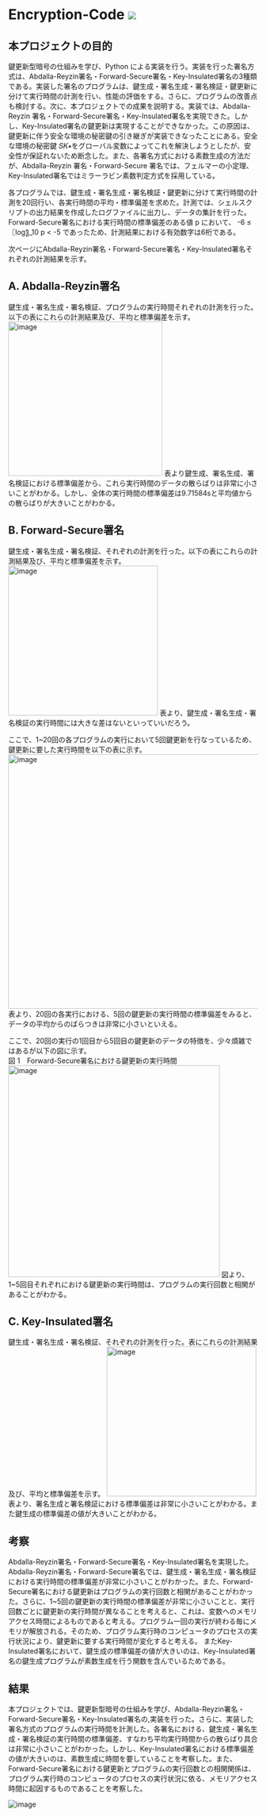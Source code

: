 # Encryption-Code <img src="https://img.shields.io/badge/-Python-F9DC3E.svg?logo=python&style=flat">
##  本プロジェクトの目的
鍵更新型暗号の仕組みを学び、Python による実装を⾏う。実装を⾏った署名⽅式は、Abdalla-Reyzin署名・Forward-Secure署名・Key-Insulated署名の3種類である。実装した署名のプログラムは、鍵⽣成・署名⽣成・署名検証・鍵更新に分けて実⾏時間の計測を⾏い、性能の評価をする。さらに、プログラムの改善点も検討する。次に、本プロジェクトでの成果を説明する。実装では、Abdalla-Reyzin 署名・Forward-Secure署名・Key-Insulated署名を実現できた。しかし、Key-Insulated署名の鍵更新は実現することができなかった。この原因は、鍵更新に伴う安全な環境の秘密鍵の引き継ぎが実装できなったことにある。安全な環境の秘密鍵 𝑆𝐾∗をグローバル変数によってこれを解決しようとしたが、安全性が保証れないため断念した。また、各署名⽅式における素数⽣成の⽅法だが、Abdalla-Reyzin 署名・Forward-Secure 署名では、フェルマーの⼩定理、Key-Insulated署名ではミラーラビン素数判定⽅式を採⽤している。

各プログラムでは、鍵生成・署名生成・署名検証・鍵更新に分けて実行時間の計測を20回行い、各実行時間の平均・標準偏差を求めた。計測では、シェルスクリプトの出力結果を作成したログファイルに出力し、データの集計を行った。
Forward-Secure署名における実行時間の標準偏差のある値 p において、
-6 ≤ 〖log〗_10 p < -5
であったため、計測結果における有効数字は6桁である。

次ページにAbdalla-Reyzin署名・Forward-Secure署名・Key-Insulated署名それぞれの計測結果を示す。

## A. Abdalla-Reyzin署名
鍵生成・署名生成・署名検証、プログラムの実行時間それぞれの計測を行った。以下の表にこれらの計測結果及び、平均と標準偏差を示す。  
<img width="311" alt="image" src="https://github.com/user-attachments/assets/127b5471-1197-457d-9551-0082288fe5df" />
表より鍵生成、署名生成、署名検証における標準偏差から、これら実行時間のデータの散らばりは非常に小さいことがわかる。しかし、全体の実行時間の標準偏差は9.71584sと平均値からの散らばりが大きいことがわかる。  


## B. Forward-Secure署名
鍵生成・署名生成・署名検証、それぞれの計測を行った。以下の表にこれらの計測結果及び、平均と標準偏差を示す。 
<img width="302" alt="image" src="https://github.com/user-attachments/assets/bb648583-81d0-4a7d-bd6a-46028ce29de7" />
表より、鍵生成・署名生成・署名検証の実行時間には大きな差はないといっていいだろう。  

ここで、1~20回の各プログラムの実行において5回鍵更新を行なっているため、鍵更新に要した実行時間を以下の表に示す。
<img width="513" alt="image" src="https://github.com/user-attachments/assets/8ccf42a8-8631-4970-b873-a357a46e39bf" />
表より、20回の各実行における、5回の鍵更新の実行時間の標準偏差をみると、データの平均からのばらつきは非常に小さいといえる。

ここで、20回の実行の1回目から5回目の鍵更新のデータの特徴を、少々煩雑ではあるが以下の図に示す。  
図 1　Forward-Secure署名における鍵更新の実行時間
<img width="427" alt="image" src="https://github.com/user-attachments/assets/45f7a2f4-2ea3-4d73-84a4-032fa56e15ad" />
図より、1~5回目それぞれにおける鍵更新の実行時間は、プログラムの実行回数と相関があることがわかる。  

## C. Key-Insulated署名
鍵生成・署名生成・署名検証、それぞれの計測を行った。表にこれらの計測結果及び、平均と標準偏差を示す。
<img width="302" alt="image" src="https://github.com/user-attachments/assets/8b860fa8-d31c-4301-943d-66301eecc8c5" />
表より、署名生成と署名検証における標準偏差は非常に小さいことがわかる。また鍵生成の標準偏差の値が大きいことがわかる。

## 考察
Abdalla-Reyzin署名・Forward-Secure署名・Key-Insulated署名を実現した。Abdalla-Reyzin署名・Forward-Secure署名では、鍵生成・署名生成・署名検証における実行時間の標準偏差が非常に小さいことがわかった。また、Forward-Secure署名における鍵更新はプログラムの実行回数と相関があることがわかった。さらに、1~5回の鍵更新の実行時間の標準偏差が非常に小さいことと、実行回数ごとに鍵更新の実行時間が異なることを考えると、これは、変数へのメモリアクセス時間によるものであると考える。プログラム一回の実行が終わる毎にメモリが解放される。そのため、プログラム実行時のコンピュータのプロセスの実行状況により、鍵更新に要する実行時間が変化すると考える。
またKey-Insulated署名において、鍵生成の標準偏差の値が大きいのは、Key-Insulated署名の鍵生成プログラムが素数生成を行う関数を含んでいるためである。

## 結果
本プロジェクトでは、鍵更新型暗号の仕組みを学び、Abdalla-Reyzin署名・Forward-Secure署名・Key-Insulated署名の,実装を行った。さらに、実装した署名方式のプログラムの実行時間を計測した。各署名における、鍵生成・署名生成・署名検証の実行時間の標準偏差、すなわち平均実行時間からの散らばり具合は非常に小さいことがわかった。しかし、Key-Insulated署名における標準偏差の値が大きいのは、素数生成に時間を要していることを考察した。また、Forward-Secure署名における鍵更新とプログラムの実行回数との相関関係は、プログラム実行時のコンピュータのプロセスの実行状況に依る、メモリアクセス時間に起因するものであることを考察した。

![image](https://github.com/user-attachments/assets/b1358a0d-2487-4bd8-8d89-7743d2dff326)

